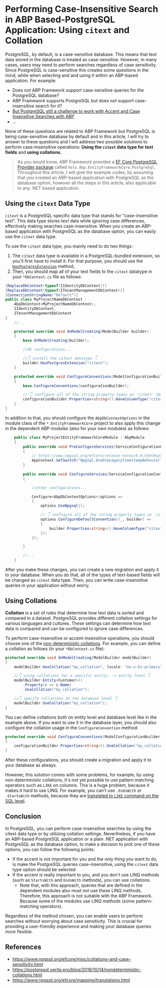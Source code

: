 # Performing Case-Insensitive Search in ABP Based-PostgreSQL Application: Using `citext` and Collation

PostgreSQL, by default, is a case-sensitive database. This means that text data stored in the database is treated as case-sensitive. However, in many cases, users may need to perform searches regardless of case sensitivity. Since PostgreSQL is case-sensitive this creates some questions in the mind, while when selecting and and using it within an ABP-based application. For example:

* Does not ABP Framework support case-sensitive queries for the PostgreSQL database?
* ABP Framework supports PostgreSQL but does not support case-insensitive search for it?
* [But PostgreSQL still a challenge to work with  Accent and Case Insensitive Searches with ABP](https://twitter.com/iSephit/status/1780568810291913029)
* ...

None of these questions are related to ABP Framework but PostgreSQL is being case-sensitive database by default and in this article, I will try to answer to these questions and I will address two possible solutions to perform case-insensitive operations: **Using the `citext` data type for text fields** and **using collations**. 

> As you would know, ABP Framework provides a [EF Core PostgreSQL Provider package](https://docs.abp.io/en/abp/latest/Entity-Framework-Core-PostgreSQL) called `Volo.Abp.EntityFrameworkCore.PostgreSql`. Throughout this article, I will give the example codes, by assuming that you created an ABP-based application with PostgreSQL as the database option, however all the steps in this article, also applicable to any .NET based application.

## Using the `citext` Data Type

`citext` is a PostgreSQL-specific data type that stands for "case-insensitive text". This data type stores text data while ignoring case differences, effectively making searches case-insensitive. When you create an ABP-based application with PostgreSQL as the database option, you can easily use the `citext` data type.

To use the `citext` data type, you mainly need to do two things:

1. The `citext` data type is available in a PostgreSQL-bundled extension, so you'll first have to install it. For that purpose, you should use the [`HasPostgresExtension`](https://www.npgsql.org/efcore/api/Microsoft.EntityFrameworkCore.NpgsqlModelBuilderExtensions.html) method,
2. Then, you should map all of your text fields to the `citext` datatype in your `*DbContext.cs` file as follows:

```csharp
[ReplaceDbContext(typeof(IIdentityDbContext))]
[ReplaceDbContext(typeof(ITenantManagementDbContext))]
[ConnectionStringName("Default")]
public class MyProjectNameDbContext :
    AbpDbContext<MyProjectNameDbContext>,
    IIdentityDbContext,
    ITenantManagementDbContext
{
    //...

    protected override void OnModelCreating(ModelBuilder builder)
    {
        base.OnModelCreating(builder);

        //db configurations...

        //👇 install the citext datatype 👇
        builder.HasPostgresExtension("citext");
    }

    protected override void ConfigureConventions(ModelConfigurationBuilder configurationBuilder)
    {
        base.ConfigureConventions(configurationBuilder);

        // 👇 configure all of the string property types as 'citext' data type 👇
        configurationBuilder.Properties<string>().HaveColumnType("citext");
    }    
}
```

In addition to that, you should configure the `AbpDbContextOptions` in the module class of the `*.EntityFrameworkCore` project to also apply this change in the dependent ABP modules (also for your own modules) as follows:

```csharp
    public class MyProjectEntityFrameworkCoreModule : AbpModule
    {
        public override void PreConfigureServices(ServiceConfigurationContext context)
        {
            // https://www.npgsql.org/efcore/release-notes/6.0.html#opting-out-of-the-new-timestamp-mapping-logic
            AppContext.SetSwitch("Npgsql.EnableLegacyTimestampBehavior", true);
        }
        
        public override void ConfigureServices(ServiceConfigurationContext context)
        {

            //other configurations...

            Configure<AbpDbContextOptions>(options =>
            {
                options.UseNpgsql();

                // 👇 configure all of the string property types as 'citext' data type for all of the dependent modules 👇
                options.ConfigureDefaultConvention((_, builder) =>
                {
                    builder.Properties<string>().HaveColumnType("citext");
                });
            });

        }

        //...
    }
```
 
After you make these changes, you can create a new migration and apply it to your database. When you do that, all of the types of text-based fields will be changed as `citext` data type. Then, you can write case-insensitive queries in your application without worry.

## Using Collations

**Collation** is a set of rules that determine how text data is sorted and compared in a dataset. PostgreSQL provides different collation settings for various languages and cultures. These settings can determine how text data is compared and can be configured to ignore case differences.

To perform case-insensitive or accent-insensitive operations, you should choose one of the [non-deterministic collations](https://postgresql.verite.pro/blog/2019/10/14/nondeterministic-collations.html). For example, you can define a collation as follows (in your `*DbContext.cs` file):

```csharp
protected override void OnModelCreating(ModelBuilder modelBuilder)
{
    modelBuilder.HasCollation("my_collation", locale: "en-u-ks-primary", provider: "icu", deterministic: false);

    //👇 using collations for a specific entity. -> entity level 👇
    modelBuilder.Entity<Customer>()
        .Property(c => c.Name)
        .UseCollation("my_collation");

    //👇 specify collations at the database level 👇
    modelBuilder.UseCollation("my_collation");
}
```

You can define collations both on entity level and database level like in the example above. If you want to use it in the database layer, you should also configure the collation usage in the `ConfigureConvention` method:

```csharp
protected override void ConfigureConventions(ModelConfigurationBuilder configurationBuilder)
{
    configurationBuilder.Properties<string>().UseCollation("my_collation");
}
```

After these configurations, you should create a migration and apply it to your database as always. 

However, this solution comes with some problems, for example, by using non-deterministic collations, it's not yet possible to use pattern matching operators such as `LIKE` on columns. This is a huge problem, because it makes it hard to use LINQ. For example, you can't use `.EndsWith` or `.StartsWith` methods, because they are [translated to `LIKE` command on the SQL level](https://www.npgsql.org/efcore/mapping/translations.html).

## Conclusion

In PostgreSQL, you can perform case-insensitive searches by using the citext data type or by utilizing collation settings. Nevertheless, if you have an ABP-based PostgreSQL application or a plain .NET application with PostgreSQL as the database option, to make a decision to pick one of these options, you can follow the following points:

* If the accent is not important for you and the only thing you want to do, is make the PostgreSQL queries case-insensitive, using the `citext` data type option should be selected
* If the accent is really important to you, and you don't use LINQ methods (such as `StartsWith` and `EndsWith` methods), you can use collations. 
  * Note that, with this approach, queries that are defined in the dependent modules also must not use these LINQ methods. Therefore, this approach is not suitable with the ABP Framework. Because some of the modules use LINQ methods (some pattern-matching operators).

Regardless of the method chosen, you can enable users to perform searches without worrying about case sensitivity. This is crucial for providing a user-friendly experience and making your database queries more flexible.

## References

* https://www.npgsql.org/efcore/misc/collations-and-case-sensitivity.html
* https://postgresql.verite.pro/blog/2019/10/14/nondeterministic-collations.html
* https://www.npgsql.org/efcore/mapping/translations.html